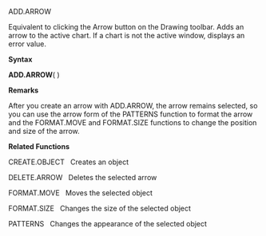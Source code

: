 ADD.ARROW

Equivalent to clicking the Arrow button on the Drawing toolbar. Adds an
arrow to the active chart. If a chart is not the active window, displays
an error value.

**Syntax**

**ADD.ARROW**( )

**Remarks**

After you create an arrow with ADD.ARROW, the arrow remains selected, so
you can use the arrow form of the PATTERNS function to format the arrow
and the FORMAT.MOVE and FORMAT.SIZE functions to change the position and
size of the arrow.

**Related Functions**

CREATE.OBJECT   Creates an object

DELETE.ARROW   Deletes the selected arrow

FORMAT.MOVE   Moves the selected object

FORMAT.SIZE   Changes the size of the selected object

PATTERNS   Changes the appearance of the selected object


